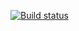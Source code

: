 [![Build status](https://ci.appveyor.com/api/projects/status/nonf9cohw5d8b5sa?svg=true)](https://ci.appveyor.com/project/SlivaIvan/forms)